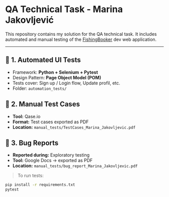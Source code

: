 # QA Technical Task - Marina Jakovljević

This repository contains my solution for the QA technical task. It includes automated and manual testing of the [FishingBooker](https://fishingbooker.com/) dev web application.

---

## 🔧 1. Automated UI Tests

- Framework: **Python + Selenium + Pytest**
- Design Pattern: **Page Object Model (POM)**
- Tests cover: Sign up / Login flow, Update profil, etc.
- Folder: `automation_tests/`


## 📄 2. Manual Test Cases

- **Tool:** Qase.io  
- **Format:** Test cases exported as PDF  
- **Location:** `manual_tests/TestCases_Marina_Jakovljevic.pdf`


## 🐞 3. Bug Reports

- **Reported during:** Exploratory testing  
- **Tool:** Google Docs → exported as PDF  
- **Location:** `manual_tests/bug_report_Marina_Jakovljevic.pdf`


> To run tests:
```bash
pip install -r requirements.txt
pytest
